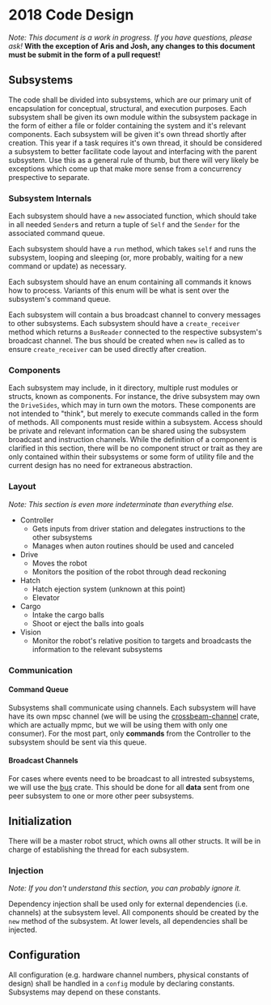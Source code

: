 # 2018 Code Design
*Note: This document is a work in progress. If you have questions, please ask!* 
**With the exception of Aris and Josh, any changes to this document must be submit in the form of a pull request!**

## Subsystems
The code shall be divided into subsystems, which are our primary unit of encapsulation for conceptual, 
structural, and execution purposes. Each subsystem shall be given its own module within the subsystem package in the form of either a file or folder containing the system and it's relevant components. Each subsystem will be given it's own thread shortly after creation. 
This year if a task requires it's own thread, it should be considered a subsystem to better facilitate code layout and interfacing with the parent subsystem. Use this as a general rule of thumb, but there will very likely be exceptions which come up that make more sense from a concurrency prespective to separate.

### Subsystem Internals
Each subsystem should have a `new` associated function, which should take in all needed `Sender`s
and return a tuple of `Self` and the `Sender` for the associated command queue.

Each subsystem should have a `run` method, which takes `self` and runs the subsystem, looping
and sleeping (or, more probably, waiting for a new command or update) as necessary.

Each subsystem should have an enum containing all commands it knows how to process. Variants of this enum
will be what is sent over the subsystem's command queue.

Each subsystem will contain a bus broadcast channel to convery messages to other subsystems.
Each subsystem should have a `create_receiver` method which returns a `BusReader` connected to the
respective subsystem's broadcast channel. The bus should be created when `new` is called as to ensure
`create_receiver` can be used directly after creation.

### Components
Each subsystem may include, in it directory, multiple rust modules or structs, known as components.
For instance, the drive subsystem may own the `DriveSides`, which may in turn own the motors. These
components are not intended to "think", but merely to execute commands called in the form of methods.
All components must reside within a subsystem. Access should be private and relevant information can
be shared using the subsystem broadcast and instruction channels. While the definition of a component
is clarified in this section, there will be no component struct or trait as they are only contained within
their subsystems or some form of utility file and the current design has no need for extraneous abstraction.

### Layout
*Note: This section is even more indeterminate than everything else.* 

- Controller
  - Gets inputs from driver station and delegates instructions to the other subsystems
  - Manages when auton routines should be used and canceled
- Drive
  - Moves the robot
  - Monitors the position of the robot through dead reckoning
- Hatch
  - Hatch ejection system (unknown at this point)
  - Elevator
- Cargo
  - Intake the cargo balls
  - Shoot or eject the balls into goals
- Vision
  - Monitor the robot's relative position to targets and broadcasts the information to the relevant subsystems


### Communication
#### Command Queue
Subsystems shall communicate using channels. Each subsystem will have have its own mpsc channel
(we will be using the [crossbeam-channel] crate, which are actually mpmc, but we will be using them
with only one consumer). For the most part, only **commands** from the Controller to the subsystem
should be sent via this queue. 

#### Broadcast Channels
For cases where events need to be broadcast to all intrested subsystems, we will use the [bus] crate.
This should be done for all **data** sent from one peer subsystem to one or more other peer subsystems. 

## Initialization

There will be a master robot struct, which owns all other structs. It will be in charge of establishing
the thread for each subsystem.

### Injection
*Note: If you don't understand this section, you can probably ignore it.*

Dependency injection shall be used only for external dependencies (i.e. channels) at the subsystem
level. All components should be created by the `new` method of the subsystem. At lower levels,
all dependencies shall be injected.



## Configuration
All configuration (e.g. hardware channel numbers, physical constants of design) shall be handled 
in a `config` module by declaring constants. Subsystems may depend on these constants. 


[crossbeam-channel]: https://github.com/crossbeam-rs/crossbeam/tree/master/crossbeam-channel
[bus]: https://github.com/jonhoo/bus
